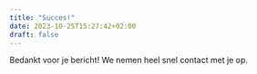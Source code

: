 ```yaml
---
title: "Succes!"
date: 2023-10-25T15:27:42+02:00
draft: false
---
```


Bedankt voor je bericht! We nemen heel snel contact met je op.
